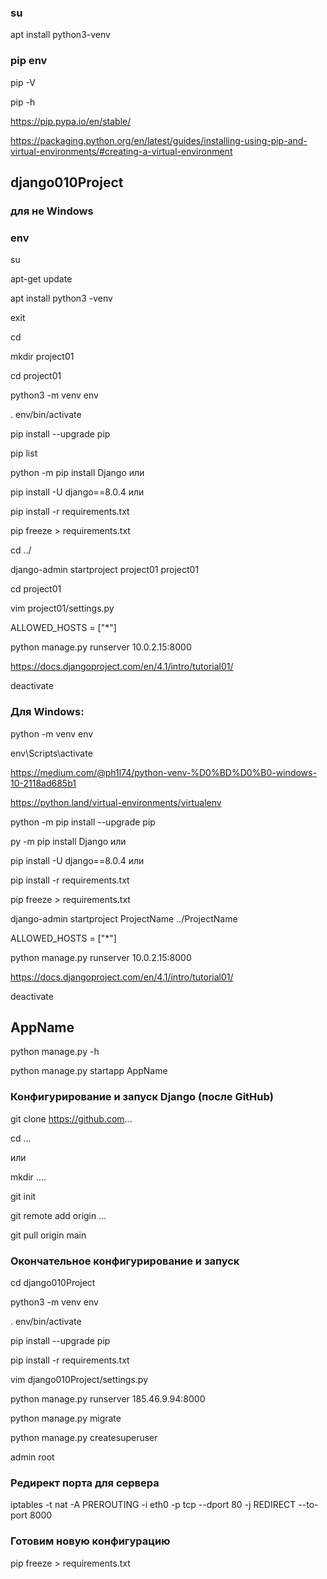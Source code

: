 ### su

apt install python3-venv

### pip env


pip -V

pip -h

https://pip.pypa.io/en/stable/

https://packaging.python.org/en/latest/guides/installing-using-pip-and-virtual-environments/#creating-a-virtual-environment



## django010Project

### для не Windows
### env  

su

apt-get update

apt install python3 -venv

exit

cd

mkdir project01

cd project01

python3 -m venv env

. env/bin/activate

pip install --upgrade pip

pip list

python -m pip install Django  или

pip install -U django==8.0.4 или

pip install -r requirements.txt

pip freeze > requirements.txt

cd ../

django-admin startproject project01 project01

cd project01

vim project01/settings.py

ALLOWED_HOSTS = ["*"]

python manage.py runserver 10.0.2.15:8000

https://docs.djangoproject.com/en/4.1/intro/tutorial01/

deactivate

### Для Windows: 

python -m venv env

env\Scripts\activate

https://medium.com/@ph1l74/python-venv-%D0%BD%D0%B0-windows-10-2118ad685b1 

https://python.land/virtual-environments/virtualenv

python -m pip install --upgrade pip 

py -m pip install Django или

pip install -U django==8.0.4 или

pip install -r requirements.txt

pip freeze > requirements.txt

django-admin startproject ProjectName ../ProjectName

ALLOWED_HOSTS = ["*"]

python manage.py runserver 10.0.2.15:8000

https://docs.djangoproject.com/en/4.1/intro/tutorial01/

deactivate



## AppName

python manage.py -h

python manage.py startapp AppName


### Конфигурирование и запуск Django (после GitHub)

git clone https://github.com...

cd ... 

или

mkdir ....

git init

git remote add origin ...

git pull origin main


### Окончательное конфигурирование и запуск

cd django010Project

python3 -m venv env

. env/bin/activate

pip install --upgrade pip

pip install -r requirements.txt

vim django010Project/settings.py

python manage.py runserver 185.46.9.94:8000

python manage.py migrate

python manage.py createsuperuser

admin root


### Редирект порта для сервера
iptables -t nat -A PREROUTING -i eth0 -p tcp --dport 80 -j REDIRECT --to-port 8000

### Готовим новую конфигурацию 

pip freeze > requirements.txt

